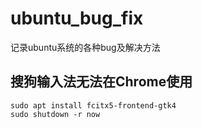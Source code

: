 # ubuntu_bug_fix

记录ubuntu系统的各种bug及解决方法



## 搜狗输入法无法在Chrome使用

```shell
sudo apt install fcitx5-frontend-gtk4
sudo shutdown -r now
```


